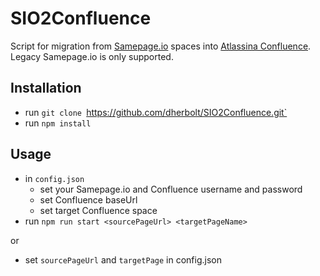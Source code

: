# SIO2Confluence
Script for migration from [Samepage.io](https://samepage.io) spaces into [Atlassina Confluence](https://www.atlassian.com/software/confluence).
Legacy Samepage.io is only supported.


## Installation
- run `git clone `https://github.com/dherbolt/SIO2Confluence.git`
- run `npm install`

## Usage
- in `config.json`
  - set your Samepage.io and Confluence username and password
  - set Confluence baseUrl  
  - set target Confluence space 
- run `npm run start <sourcePageUrl> <targetPageName>`

or
- set `sourcePageUrl` and `targetPage` in config.json
